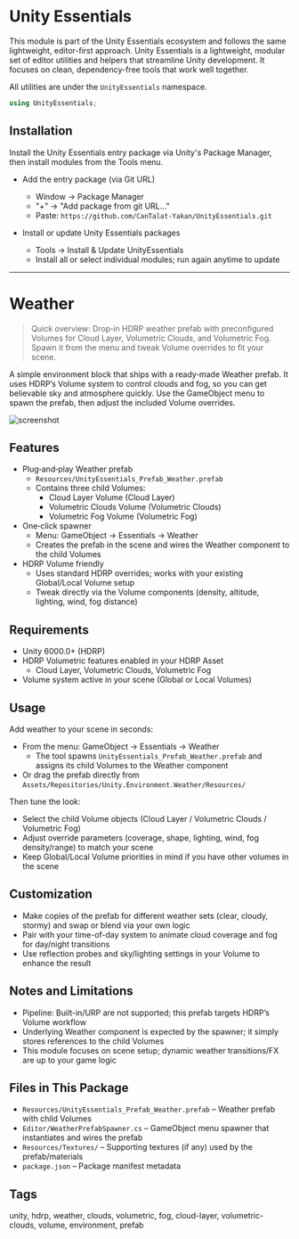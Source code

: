 # Unity Essentials

This module is part of the Unity Essentials ecosystem and follows the same lightweight, editor-first approach.
Unity Essentials is a lightweight, modular set of editor utilities and helpers that streamline Unity development. It focuses on clean, dependency-free tools that work well together.

All utilities are under the `UnityEssentials` namespace.

```csharp
using UnityEssentials;
```

## Installation

Install the Unity Essentials entry package via Unity's Package Manager, then install modules from the Tools menu.

- Add the entry package (via Git URL)
    - Window → Package Manager
    - "+" → "Add package from git URL…"
    - Paste: `https://github.com/CanTalat-Yakan/UnityEssentials.git`

- Install or update Unity Essentials packages
    - Tools → Install & Update UnityEssentials
    - Install all or select individual modules; run again anytime to update

---

# Weather

> Quick overview: Drop‑in HDRP weather prefab with preconfigured Volumes for Cloud Layer, Volumetric Clouds, and Volumetric Fog. Spawn it from the menu and tweak Volume overrides to fit your scene.

A simple environment block that ships with a ready‑made Weather prefab. It uses HDRP’s Volume system to control clouds and fog, so you can get believable sky and atmosphere quickly. Use the GameObject menu to spawn the prefab, then adjust the included Volume overrides.

![screenshot](Documentation/Screenshot.png)

## Features
- Plug‑and‑play Weather prefab
  - `Resources/UnityEssentials_Prefab_Weather.prefab`
  - Contains three child Volumes:
    - Cloud Layer Volume (Cloud Layer)
    - Volumetric Clouds Volume (Volumetric Clouds)
    - Volumetric Fog Volume (Volumetric Fog)
- One‑click spawner
  - Menu: GameObject → Essentials → Weather
  - Creates the prefab in the scene and wires the Weather component to the child Volumes
- HDRP Volume friendly
  - Uses standard HDRP overrides; works with your existing Global/Local Volume setup
  - Tweak directly via the Volume components (density, altitude, lighting, wind, fog distance)

## Requirements
- Unity 6000.0+ (HDRP)
- HDRP Volumetric features enabled in your HDRP Asset
  - Cloud Layer, Volumetric Clouds, Volumetric Fog
- Volume system active in your scene (Global or Local Volumes)

## Usage

Add weather to your scene in seconds:

- From the menu: GameObject → Essentials → Weather
  - The tool spawns `UnityEssentials_Prefab_Weather.prefab` and assigns its child Volumes to the Weather component
- Or drag the prefab directly from `Assets/Repositories/Unity.Environment.Weather/Resources/`

Then tune the look:
- Select the child Volume objects (Cloud Layer / Volumetric Clouds / Volumetric Fog)
- Adjust override parameters (coverage, shape, lighting, wind, fog density/range) to match your scene
- Keep Global/Local Volume priorities in mind if you have other volumes in the scene

## Customization
- Make copies of the prefab for different weather sets (clear, cloudy, stormy) and swap or blend via your own logic
- Pair with your time-of-day system to animate cloud coverage and fog for day/night transitions
- Use reflection probes and sky/lighting settings in your Volume to enhance the result

## Notes and Limitations
- Pipeline: Built-in/URP are not supported; this prefab targets HDRP’s Volume workflow
- Underlying Weather component is expected by the spawner; it simply stores references to the child Volumes
- This module focuses on scene setup; dynamic weather transitions/FX are up to your game logic

## Files in This Package
- `Resources/UnityEssentials_Prefab_Weather.prefab` – Weather prefab with child Volumes
- `Editor/WeatherPrefabSpawner.cs` – GameObject menu spawner that instantiates and wires the prefab
- `Resources/Textures/` – Supporting textures (if any) used by the prefab/materials
- `package.json` – Package manifest metadata

## Tags
unity, hdrp, weather, clouds, volumetric, fog, cloud-layer, volumetric-clouds, volume, environment, prefab
